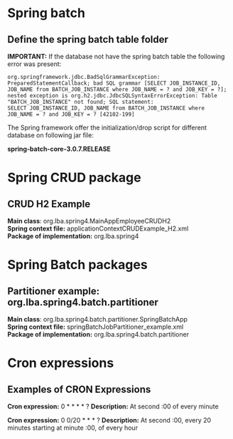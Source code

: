 # Spring batch

## Define the spring batch table  folder

**IMPORTANT:** If the database not have the spring batch table the following error was present:

```
org.springframework.jdbc.BadSqlGrammarException: PreparedStatementCallback; bad SQL grammar [SELECT JOB_INSTANCE_ID, JOB_NAME from BATCH_JOB_INSTANCE where JOB_NAME = ? and JOB_KEY = ?]; nested exception is org.h2.jdbc.JdbcSQLSyntaxErrorException: Table "BATCH_JOB_INSTANCE" not found; SQL statement:
SELECT JOB_INSTANCE_ID, JOB_NAME from BATCH_JOB_INSTANCE where JOB_NAME = ? and JOB_KEY = ? [42102-199]
```

The Spring framework offer the initialization/drop script for different database on following jar file:  

**spring-batch-core-3.0.7.RELEASE**

# Spring CRUD package

## CRUD H2 Example

**Main class**: org.lba.spring4.MainAppEmployeeCRUDH2  
**Spring context file:** applicationContextCRUDExample_H2.xml  
**Package of implementation:** org.lba.spring4


# Spring Batch packages

## Partitioner example: org.lba.spring4.batch.partitioner

**Main class**: org.lba.spring4.batch.partitioner.SpringBatchApp  
**Spring context file:** springBatchJobPartitioner_example.xml  
**Package of implementation:** org.lba.spring4.batch.partitioner


# Cron expressions

##  Examples of CRON Expressions

**Cron expression:** 0 * * * * ?
**Description:** At second :00 of every minute

**Cron expression:** 0 0/20 * * * ? 
**Description:** At second :00, every 20 minutes starting at minute :00, of every hour